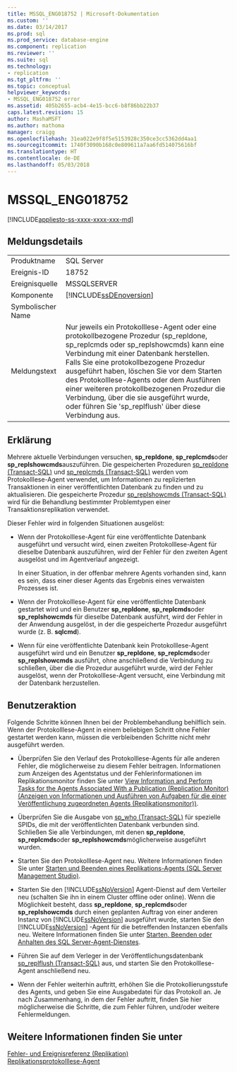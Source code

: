 ```yaml
---
title: MSSQL_ENG018752 | Microsoft-Dokumentation
ms.custom: ''
ms.date: 03/14/2017
ms.prod: sql
ms.prod_service: database-engine
ms.component: replication
ms.reviewer: ''
ms.suite: sql
ms.technology:
- replication
ms.tgt_pltfrm: ''
ms.topic: conceptual
helpviewer_keywords:
- MSSQL_ENG018752 error
ms.assetid: 405b2655-acb4-4e15-bcc6-b8f86bb22b37
caps.latest.revision: 15
author: MashaMSFT
ms.author: mathoma
manager: craigg
ms.openlocfilehash: 31ea022e9f8f5e5153928c350ce3cc5362dd4aa1
ms.sourcegitcommit: 1740f3090b168c0e809611a7aa6fd514075616bf
ms.translationtype: HT
ms.contentlocale: de-DE
ms.lasthandoff: 05/03/2018
---
```

# <a name="mssqleng018752"></a>MSSQL_ENG018752
[!INCLUDE[appliesto-ss-xxxx-xxxx-xxx-md](../../includes/appliesto-ss-xxxx-xxxx-xxx-md.md)]
    
## <a name="message-details"></a>Meldungsdetails  
  
|||  
|-|-|  
|Produktname|SQL Server|  
|Ereignis-ID|18752|  
|Ereignisquelle|MSSQLSERVER|  
|Komponente|[!INCLUDE[ssDEnoversion](../../includes/ssdenoversion-md.md)]|  
|Symbolischer Name||  
|Meldungstext|Nur jeweils ein Protokolllese-Agent oder eine protokollbezogene Prozedur (sp_repldone, sp_replcmds oder sp_replshowcmds) kann eine Verbindung mit einer Datenbank herstellen. Falls Sie eine protokollbezogene Prozedur ausgeführt haben, löschen Sie vor dem Starten des Protokolllese-Agents oder dem Ausführen einer weiteren protokollbezogenen Prozedur die Verbindung, über die sie ausgeführt wurde, oder führen Sie 'sp_replflush' über diese Verbindung aus.|  
  
## <a name="explanation"></a>Erklärung  
 Mehrere aktuelle Verbindungen versuchen, **sp_repldone**, **sp_replcmds**oder **sp_replshowcmds**auszuführen. Die gespeicherten Prozeduren [sp_repldone &#40;Transact-SQL&#41;](../../relational-databases/system-stored-procedures/sp-repldone-transact-sql.md) und [sp_replcmds &#40;Transact-SQL&#41;](../../relational-databases/system-stored-procedures/sp-replcmds-transact-sql.md) werden vom Protokolllese-Agent verwendet, um Informationen zu replizierten Transaktionen in einer veröffentlichten Datenbank zu finden und zu aktualisieren. Die gespeicherte Prozedur [sp_replshowcmds &#40;Transact-SQL&#41;](../../relational-databases/system-stored-procedures/sp-replshowcmds-transact-sql.md) wird für die Behandlung bestimmter Problemtypen einer Transaktionsreplikation verwendet.  
  
 Dieser Fehler wird in folgenden Situationen ausgelöst:  
  
-   Wenn der Protokolllese-Agent für eine veröffentlichte Datenbank ausgeführt und versucht wird, einen zweiten Protokolllese-Agent für dieselbe Datenbank auszuführen, wird der Fehler für den zweiten Agent ausgelöst und im Agentverlauf angezeigt.  
  
     In einer Situation, in der offenbar mehrere Agents vorhanden sind, kann es sein, dass einer dieser Agents das Ergebnis eines verwaisten Prozesses ist.  
  
-   Wenn der Protokolllese-Agent für eine veröffentlichte Datenbank gestartet wird und ein Benutzer **sp_repldone**, **sp_replcmds**oder **sp_replshowcmds** für dieselbe Datenbank ausführt, wird der Fehler in der Anwendung ausgelöst, in der die gespeicherte Prozedur ausgeführt wurde (z. B. **sqlcmd**).  
  
-   Wenn für eine veröffentlichte Datenbank kein Protokolllese-Agent ausgeführt wird und ein Benutzer **sp_repldone**, **sp_replcmds**oder **sp_replshowcmds** ausführt, ohne anschließend die Verbindung zu schließen, über die die Prozedur ausgeführt wurde, wird der Fehler ausgelöst, wenn der Protokolllese-Agent versucht, eine Verbindung mit der Datenbank herzustellen.  
  
## <a name="user-action"></a>Benutzeraktion  
 Folgende Schritte können Ihnen bei der Problembehandlung behilflich sein. Wenn der Protokolllese-Agent in einem beliebigen Schritt ohne Fehler gestartet werden kann, müssen die verbleibenden Schritte nicht mehr ausgeführt werden.  
  
-   Überprüfen Sie den Verlauf des Protokolllese-Agents für alle anderen Fehler, die möglicherweise zu diesem Fehler beitragen. Informationen zum Anzeigen des Agentstatus und der Fehlerinformationen im Replikationsmonitor finden Sie unter [View Information and Perform Tasks for the Agents Associated With a Publication &#40;Replication Monitor&#41; (Anzeigen von Informationen und Ausführen von Aufgaben für die einer Veröffentlichung zugeordneten Agents &#40;Replikationsmonitor&#41;)](../../relational-databases/replication/monitor/view-information-and-perform-tasks-for-publication-agents.md).  
  
-   Überprüfen Sie die Ausgabe von [sp_who &#40;Transact-SQL&#41;](../../relational-databases/system-stored-procedures/sp-who-transact-sql.md) für spezielle SPIDs, die mit der veröffentlichten Datenbank verbunden sind. Schließen Sie alle Verbindungen, mit denen **sp_repldone**, **sp_replcmds**oder **sp_replshowcmds**möglicherweise ausgeführt wurden.  
  
-   Starten Sie den Protokolllese-Agent neu. Weitere Informationen finden Sie unter [Starten und Beenden eines Replikations-Agents &#40;SQL Server Management Studio&#41;](../../relational-databases/replication/agents/start-and-stop-a-replication-agent-sql-server-management-studio.md).  
  
-   Starten Sie den [!INCLUDE[ssNoVersion](../../includes/ssnoversion-md.md)] Agent-Dienst auf dem Verteiler neu (schalten Sie ihn in einem Cluster offline oder online). Wenn die Möglichkeit besteht, dass **sp_repldone**, **sp_replcmds**oder **sp_replshowcmds** durch einen geplanten Auftrag von einer anderen Instanz von [!INCLUDE[ssNoVersion](../../includes/ssnoversion-md.md)] ausgeführt wurde, starten Sie den [!INCLUDE[ssNoVersion](../../includes/ssnoversion-md.md)] -Agent für die betreffenden Instanzen ebenfalls neu. Weitere Informationen finden Sie unter [Starten, Beenden oder Anhalten des SQL Server-Agent-Dienstes](http://msdn.microsoft.com/library/c95a9759-dd30-4ab6-9ab0-087bb3bfb97c).  
  
-   Führen Sie auf dem Verleger in der Veröffentlichungsdatenbank [sp_replflush &#40;Transact-SQL&#41;](../../relational-databases/system-stored-procedures/sp-replflush-transact-sql.md) aus, und starten Sie den Protokolllese-Agent anschließend neu.  
  
-   Wenn der Fehler weiterhin auftritt, erhöhen Sie die Protokollierungsstufe des Agents, und geben Sie eine Ausgabedatei für das Protokoll an. Je nach Zusammenhang, in dem der Fehler auftritt, finden Sie hier möglicherweise die Schritte, die zum Fehler führen, und/oder weitere Fehlermeldungen.  
  
## <a name="see-also"></a>Weitere Informationen finden Sie unter  
 [Fehler- und Ereignisreferenz &#40;Replikation&#41;](../../relational-databases/replication/errors-and-events-reference-replication.md)   
 [Replikationsprotokolllese-Agent](../../relational-databases/replication/agents/replication-log-reader-agent.md)  
  
  
